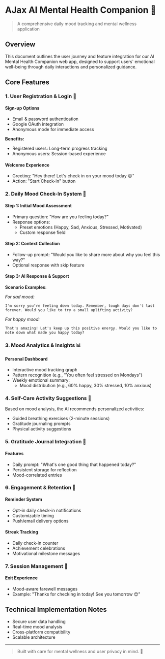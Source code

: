 # AJax AI Mental Health Companion 🌟

> A comprehensive daily mood tracking and mental wellness application

## Overview
This document outlines the user journey and feature integration for our AI Mental Health Companion web app, designed to support users' emotional well-being through daily interactions and personalized guidance.

## Core Features

### 1. User Registration & Login 🔐

#### Sign-up Options
- Email & password authentication
- Google OAuth integration
- Anonymous mode for immediate access

**Benefits:**
- Registered users: Long-term progress tracking
- Anonymous users: Session-based experience

#### Welcome Experience
- Greeting: "Hey there! Let's check in on your mood today 😊"
- Action: "Start Check-In" button

### 2. Daily Mood Check-In System 📝

#### Step 1: Initial Mood Assessment
- Primary question: "How are you feeling today?"
- Response options:
  - Preset emotions (Happy, Sad, Anxious, Stressed, Motivated)
  - Custom response field

#### Step 2: Context Collection
- Follow-up prompt: "Would you like to share more about why you feel this way?"
- Optional response with skip feature

#### Step 3: AI Response & Support
**Scenario Examples:**

*For sad mood:*
```
I'm sorry you're feeling down today. Remember, tough days don't last forever. Would you like to try a small uplifting activity?
```

*For happy mood:*
```
That's amazing! Let's keep up this positive energy. Would you like to note down what made you happy today?
```

### 3. Mood Analytics & Insights 📊

#### Personal Dashboard
- Interactive mood tracking graph
- Pattern recognition (e.g., "You often feel stressed on Mondays")
- Weekly emotional summary:
  - Mood distribution (e.g., 60% happy, 30% stressed, 10% anxious)

### 4. Self-Care Activity Suggestions 🎯

Based on mood analysis, the AI recommends personalized activities:
- Guided breathing exercises (2-minute sessions)
- Gratitude journaling prompts
- Physical activity suggestions

### 5. Gratitude Journal Integration 📔

#### Features
- Daily prompt: "What's one good thing that happened today?"
- Persistent storage for reflection
- Mood-correlated entries

### 6. Engagement & Retention 🔔

#### Reminder System
- Opt-in daily check-in notifications
- Customizable timing
- Push/email delivery options

#### Streak Tracking
- Daily check-in counter
- Achievement celebrations
- Motivational milestone messages

### 7. Session Management 🚪

#### Exit Experience
- Mood-aware farewell messages
- Example: "Thanks for checking in today! See you tomorrow 😊"

## Technical Implementation Notes
- Secure user data handling
- Real-time mood analysis
- Cross-platform compatibility
- Scalable architecture

---

> Built with care for mental wellness and user privacy in mind. 💚